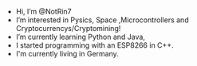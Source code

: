 - Hi, I’m @NotRin7
- I’m interested in Pysics, Space ,Microcontrollers and Cryptocurrencys/Cryptomining!
- I’m currently learning Python and Java,
- I started programming with an ESP8266 in C++.
- I'm currently living in Germany.
